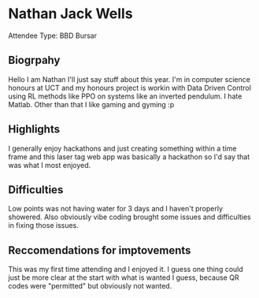# Nathan Jack Wells

Attendee Type: BBD Bursar

## Biogrpahy

Hello I am Nathan I'll just say stuff about this year. I'm in computer science honours at UCT and my honours project is workin with Data Driven Control using RL methods like PPO on systems like an inverted pendulum. I hate Matlab. Other than that I like gaming and gyming :p

## Highlights

I generally enjoy hackathons and just creating something within a time frame and this laser tag web app was basically a hackathon so I'd say that was what I most enjoyed.

## Difficulties

Low points was not having water for 3 days and I haven't properly showered. Also obviously vibe coding brought some issues and difficulties in fixing those issues.

## Reccomendations for imptovements

This was my first time attending and I enjoyed it. I guess one thing could just be more clear at the start with what is wanted I guess, because QR codes were "permitted" but obviously not wanted.
